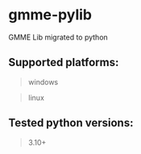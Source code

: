 # gmme-pylib
GMME Lib migrated to python

## Supported platforms:
> windows

> linux

## Tested python versions:
> 3.10+
